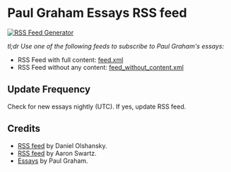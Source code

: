 # Paul Graham Essays RSS feed

[![RSS Feed Generator](https://github.com/rlan/pgessays-rss/actions/workflows/rss.yml/badge.svg?branch=main)](https://github.com/rlan/pgessays-rss/actions/workflows/rss.yml)

_tl;dr Use one of the following feeds to subscribe to Paul Graham's essays:_

- RSS Feed with full content: [feed.xml](https://raw.githubusercontent.com/rlan/pgessays-rss/main/feed.xml)
- RSS Feed without any content: [feed_without_content.xml](https://raw.githubusercontent.com/rlan/pgessays-rss/main/feed_without_content.xml)

## Update Frequency

Check for new essays nightly (UTC). If yes, update RSS feed.

## Credits

- [RSS feed](https://github.com/Olshansk/pgessays-rss) by Daniel Olshansky.
- [RSS feed](https://paulgraham.com/rss.html) by Aaron Swartz.
- [Essays](https://paulgraham.com/articles.html) by Paul Graham.
